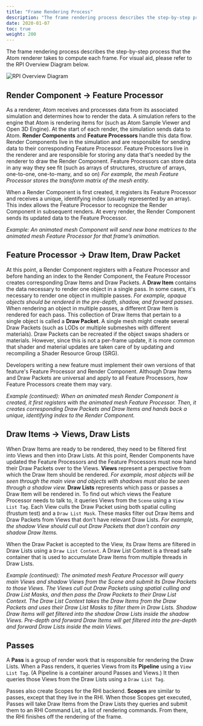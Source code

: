 ```yaml
---
title: "Frame Rendering Process"
description: "The frame rendering process describes the step-by-step process that the Atom renderer takes to compute each frame."
date: 2020-01-07
toc: true
weight: 200
---
```


The frame rendering process describes the step-by-step process that the Atom renderer takes to compute each frame. For visual aid, please refer to the RPI Overview Diagram below. 

![RPI Overview Diagram](/images/atom-guide/core-systems/rpi/atom-rpi-overview.svg)

## Render Component &rarr; Feature Processor

As a renderer, Atom receives and processes data from its associated simulation and determines how to render the data. A simulation refers to the engine that Atom is rendering items for (such as Atom Sample Viewer and Open 3D Engine). At the start of each render, the simulation sends data to Atom. **Render Components** and **Feature Processors** handle this data flow. Render Components live in the simulation and are responsible for sending data to their corresponding Feature Processor. Feature Processors live in the renderer and are responsible for storing any data that's needed by the renderer to draw the Render Component. Feature Processors can store data in any way they see fit (such as arrays of structures, structure of arrays, one-to-one, one-to-many, and so on) *For example, the mesh Feature Processor stores the transform matrix of the mesh entity.*

When a Render Component is first created, it registers its Feature Processor and receives a unique, identifying index (usually represented by an array). This index allows the Feature Processor to recognize the Render Component in subsequent renders. At every render, the Render Component sends its updated data to the Feature Processor.  

*Example: An animated mesh Component will send new bone matrices to the animated mesh Feature Processor for that frame’s animation.*

## Feature Processor &rarr; Draw Item, Draw Packet
At this point, a Render Component registers with a Feature Processor and before handing an index to the Render Component, the Feature Processor creates corresponding Draw Items and Draw Packets. A **Draw Item** contains the data necessary to render one object in a single pass. In some cases, it's necessary to render one object in multiple passes. *For example, opaque objects should be rendered in the pre-depth, shadow, and forward passes.* When rendering an object in multiple passes, a different Draw Item is rendered for each pass. This collection of Draw Items that pertain to a single object is called a **Draw Packet**. A single mesh might create several Draw Packets (such as LODs or multiple submeshes with different materials). Draw Packets can be recreated if the object swaps shaders or materials. However, since this is not a per-frame update, it is more common that shader and material updates are taken care of by updating and recompiling a Shader Resource Group (SRG). 

Developers writing a new feature must implement their own versions of that feature's Feature Processor and Render Component. Although Draw Items and Draw Packets are universal and apply to all Feature Processors, *how* Feature Processors create them may vary. 

*Example (continued): When an animated mesh Render Component is created, it first registers with the animated mesh Feature Processor. Then, it creates corresponding Draw Packets and Draw Items and hands back a unique, identifying index to the Render Component.*

## Draw Items &rarr; Views, Draw Lists
When Draw Items are ready to be rendered, they need to be filtered first into Views and then into Draw Lists. At this point, Render Components have updated the Feature Processors and the Feature Processors must now hand their Draw Packets over to the Views. **Views** represent a perspective from which the Draw Item should be rendered. *For example, most objects will be seen through the main view and objects with shadows must also be seen through a shadow view.* **Draw Lists** represents which pass or passes a Draw Item will be rendered in. To find out which views the Feature Processor needs to talk to, it queries Views from the `Scene` using a `View List Tag`. Each View culls the Draw Packet using both spatial culling (frustum test) and a `Draw List Mask`. These masks filter out Draw Items and Draw Packets from Views that don't have relevant Draw Lists. *For example, the shadow View should cull out Draw Packets that don't contain any shadow Draw Items.*

When the Draw Packet is accepted to the View, its Draw Items are filtered in Draw Lists using a `Draw List Context`. A Draw List Context is a thread safe container that is used to accumulate Draw Items from multiple threads in Draw Lists. 

*Example (continued): The animated mesh Feature Processor will query main Views and shadow Views from the Scene and submit its Draw Packets to those Views. The Views cull out Draw Packets using spatial culling and Draw List Masks, and then pass the Draw Packets to their Draw List Context. The Draw List Context takes the Draw Items from the Draw Packets and uses their Draw List Masks to filter them in Draw Lists. Shadow Draw Items will get filtered into the shadow Draw Lists inside the shadow Views. Pre-depth and forward Draw Items will get filtered into the pre-depth and forward Draw Lists inside the main Views.*

## Passes
A **Pass** is a group of render work that is responsible for rendering the Draw Lists. When a Pass renders, it queries Views from its **Pipeline** using a `View List Tag`. (A Pipeline is a container around Passes and Views.) It then queries those Views from the Draw Lists using a `Draw List Tag`. 

Passes also create Scopes for the RHI backend. **Scopes** are similar to passes, except that they live in the RHI. When those Scopes get executed, Passes will take Draw Items from the Draw Lists they queries and submit them to an RHI Command List, a list of rendering commands. From there, the RHI finishes off the rendering of the frame. 